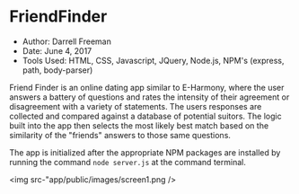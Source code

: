 # FriendFinder

- Author:  Darrell Freeman
- Date: June 4, 2017
- Tools Used:  HTML, CSS, Javascript, JQuery, Node.js, NPM's (express, path, body-parser)

Friend Finder is an online dating app similar to E-Harmony, where the user answers a battery of questions and rates the intensity of their agreement or disagreement with a variety of statements.  The users responses are collected and compared against a database of potential suitors.  The logic built into the app then selects the most likely best match based on the similarity of the "friends" answers to those same questions.  

The app is initialized after the appropriate NPM packages are installed by running the command `node server.js` at the command terminal.

<img src-"app/public/images/screen1.png />

